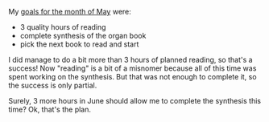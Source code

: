 My [goals for the month of May](http://blog.bruchez.name/2014/04/reading-plan-may-1-checkin.html) were:

- 3 quality hours of reading
- complete synthesis of the organ book
- pick the next book to read and start

I did manage to do a bit more than 3 hours of planned reading, so that's a success! Now "reading" is a bit of a misnomer because all of this time was spent working on the synthesis. But that was not enough to complete it, so the success is only partial.

Surely, 3 more hours in June should allow me to complete the synthesis this time? Ok, that's the plan.